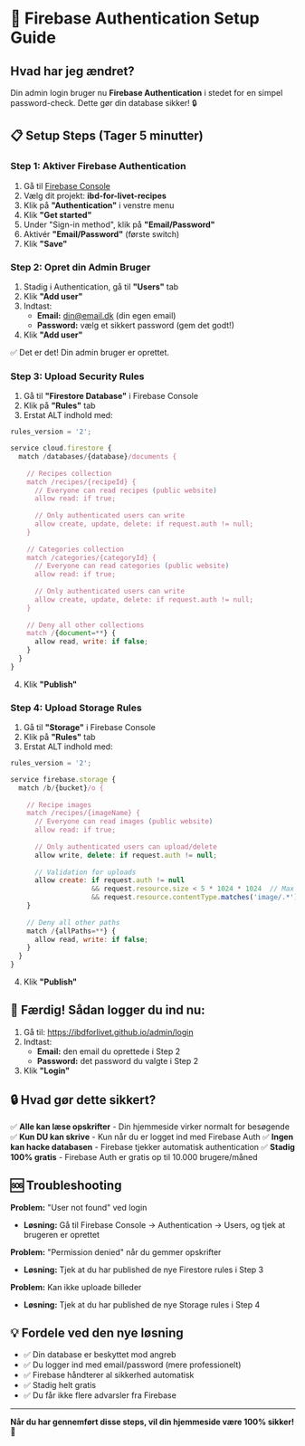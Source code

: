 # 🔐 Firebase Authentication Setup Guide

## Hvad har jeg ændret?

Din admin login bruger nu **Firebase Authentication** i stedet for en simpel password-check. Dette gør din database sikker! 🔒

## 📋 Setup Steps (Tager 5 minutter)

### Step 1: Aktiver Firebase Authentication

1. Gå til [Firebase Console](https://console.firebase.google.com/)
2. Vælg dit projekt: **ibd-for-livet-recipes**
3. Klik på **"Authentication"** i venstre menu
4. Klik **"Get started"**
5. Under "Sign-in method", klik på **"Email/Password"**
6. Aktivér **"Email/Password"** (første switch)
7. Klik **"Save"**

### Step 2: Opret din Admin Bruger

1. Stadig i Authentication, gå til **"Users"** tab
2. Klik **"Add user"**
3. Indtast:
   - **Email:** din@email.dk (din egen email)
   - **Password:** vælg et sikkert password (gem det godt!)
4. Klik **"Add user"**

✅ Det er det! Din admin bruger er oprettet.

### Step 3: Upload Security Rules

1. Gå til **"Firestore Database"** i Firebase Console
2. Klik på **"Rules"** tab
3. Erstat ALT indhold med:

```javascript
rules_version = '2';

service cloud.firestore {
  match /databases/{database}/documents {
    
    // Recipes collection
    match /recipes/{recipeId} {
      // Everyone can read recipes (public website)
      allow read: if true;
      
      // Only authenticated users can write
      allow create, update, delete: if request.auth != null;
    }
    
    // Categories collection
    match /categories/{categoryId} {
      // Everyone can read categories (public website)
      allow read: if true;
      
      // Only authenticated users can write
      allow create, update, delete: if request.auth != null;
    }
    
    // Deny all other collections
    match /{document=**} {
      allow read, write: if false;
    }
  }
}
```

4. Klik **"Publish"**

### Step 4: Upload Storage Rules

1. Gå til **"Storage"** i Firebase Console
2. Klik på **"Rules"** tab
3. Erstat ALT indhold med:

```javascript
rules_version = '2';

service firebase.storage {
  match /b/{bucket}/o {
    
    // Recipe images
    match /recipes/{imageName} {
      // Everyone can read images (public website)
      allow read: if true;
      
      // Only authenticated users can upload/delete
      allow write, delete: if request.auth != null;
      
      // Validation for uploads
      allow create: if request.auth != null
                    && request.resource.size < 5 * 1024 * 1024  // Max 5MB
                    && request.resource.contentType.matches('image/.*'); // Only images
    }
    
    // Deny all other paths
    match /{allPaths=**} {
      allow read, write: if false;
    }
  }
}
```

4. Klik **"Publish"**

## 🎉 Færdig! Sådan logger du ind nu:

1. Gå til: https://ibdforlivet.github.io/admin/login
2. Indtast:
   - **Email:** den email du oprettede i Step 2
   - **Password:** det password du valgte i Step 2
3. Klik **"Login"**

## 🔒 Hvad gør dette sikkert?

✅ **Alle kan læse opskrifter** - Din hjemmeside virker normalt for besøgende
✅ **Kun DU kan skrive** - Kun når du er logget ind med Firebase Auth
✅ **Ingen kan hacke databasen** - Firebase tjekker automatisk authentication
✅ **Stadig 100% gratis** - Firebase Auth er gratis op til 10.000 brugere/måned

## 🆘 Troubleshooting

**Problem:** "User not found" ved login
- **Løsning:** Gå til Firebase Console → Authentication → Users, og tjek at brugeren er oprettet

**Problem:** "Permission denied" når du gemmer opskrifter
- **Løsning:** Tjek at du har published de nye Firestore rules i Step 3

**Problem:** Kan ikke uploade billeder
- **Løsning:** Tjek at du har published de nye Storage rules i Step 4

## 💡 Fordele ved den nye løsning

- ✅ Din database er beskyttet mod angreb
- ✅ Du logger ind med email/password (mere professionelt)
- ✅ Firebase håndterer al sikkerhed automatisk
- ✅ Stadig helt gratis
- ✅ Du får ikke flere advarsler fra Firebase

---

**Når du har gennemført disse steps, vil din hjemmeside være 100% sikker! 🎊**
